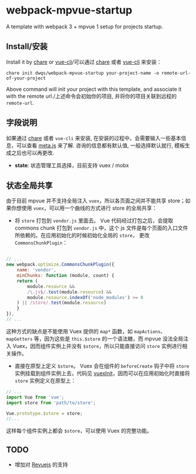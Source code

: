 # webpack-mpvue-startup

A template with webpack 3 + mpvue 1 setup for projects startup.

## Install/安装

Install it by [chare](https://github.com/dwqs/chare) or [vue-cli](https://github.com/vuejs/vue-cli)/可以通过 [chare](https://github.com/dwqs/chare) 或者 [vue-cli](https://github.com/vuejs/vue-cli) 来安装：

```
chare init dwqs/webpack-mpvue-startup your-project-name -o remote-url-of-your-project
```

Above command will init your project with this template, and associate it with the remote url./上述命令会初始你的项目, 并将你的项目关联到远程的 `remote-url`.

## 字段说明

如果通过 [chare](https://github.com/dwqs/chare) 或者 `vue-cli` 来安装, 在安装的过程中，会需要输入一些基本信息，可以查看 [meta.js](https://github.com/dwqs/webpack-mpvue-startup/blob/master/meta.js) 来了解. 咨询的信息都有默认值, 一般选择默认就行, 模板生成之后也可以再更改.

 * **state**: 状态管理工具选择，目前支持 vuex / mobx

 ## 状态全局共享
 由于目前 mpvue 并不支持全局注入 `vuex`，所以各页面之间并不能共享 store；如果你想使用 `vuex`，可以用一个曲线的方式进行 store 的全局共享：

 * 将 `store` 打包到 `vendor.js` 里面去。 Vue 代码经过打包之后，会提取 commons chunk 打包到 `vendor.js` 中，这个 js 文件是每个页面的入口文件所依赖的。在应用初始化的时候初始化全局的 `store`， 更改 `CommonsChunkPlugin`： 

```js

// ...
new webpack.optimize.CommonsChunkPlugin({
    name: 'vendor',
    minChunks: function (module, count) {
    return (
        module.resource &&
        /\.js$/.test(module.resource) &&
        module.resource.indexOf('node_modules') >= 0
    ) || /store/.test(module.resource)
    }
}),
// ...
```

这种方式的缺点是不能使用 Vuex 提供的 `map*` 函数，如 `mapActions`、`mapGetters` 等，因为这些是 `this.$store` 的一个语法糖，而 mpvue 没法全局注入 Vuex，因而组件实例上并没有 `$store`，所以只能直接访问 `store` 实例进行相关操作。

* 直接在原型上定义 `$store`。 Vuex 会在组件的 `beforeCreate` 钩子中将 `store` 实例挂载到组件实例上去，代码见 [vuexInit](https://github.com/vuejs/vuex/blob/dev/src/mixin.js#L22-L33)，因而可以在应用初始化时直接将 `store` 实例定义在原型上：

```js
// ...
import Vue from 'vue';
import store from 'path/to/store';

Vue.prototype.$store = store;
//...
```

这样每个组件实例上都会 `$store`，可以使用 Vuex 的完整功能。

## TODO

* 增加对 [Revuejs](https://github.com/dwqs/revuejs) 的支持
